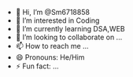 - 👋 Hi, I’m @Sm6718858
- 👀 I’m interested in Coding
- 🌱 I’m currently learning DSA,WEB
- 💞️ I’m looking to collaborate on ...
- 📫 How to reach me ...
- 😄 Pronouns: He/Him
- ⚡ Fun fact: ...

<!---
Sm6718858/Sm6718858 is a ✨ special ✨ repository because its `README.md` (this file) appears on your GitHub profile.
You can click the Preview link to take a look at your changes.
--->
